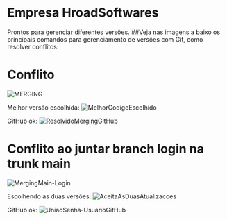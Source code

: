 # Empresa HroadSoftwares
Prontos para gerenciar diferentes versões.
##Veja nas imagens a baixo os principais comandos para gerenciamento de versões com Git, como resolver conflitos:

# Conflito
![MERGING](https://user-images.githubusercontent.com/54410732/146650952-8ed305e9-0e6b-498d-a7a3-552faf965784.jpg)

 Melhor versão escolhida:
![MelhorCodigoEscolhido](https://user-images.githubusercontent.com/54410732/146658855-caa51fd1-7c58-4541-a1fc-b6f84ccd786e.jpg)

GitHub ok:
![ResolvidoMergingGitHub](https://user-images.githubusercontent.com/54410732/146658917-f5ceac0f-6672-417a-9377-c98a79b554f6.jpg)

# Conflito ao juntar  branch login na trunk main
![MergingMain-Login](https://user-images.githubusercontent.com/54410732/146658950-880d58fa-dc83-4774-b1f9-ec289cb975dc.jpg)

Escolhendo as duas versões:
![AceitaAsDuasAtualizacoes](https://user-images.githubusercontent.com/54410732/146659049-8b82c8ad-4abb-41ac-b5a7-1f342afebe8c.jpg)

GitHub ok:
![UniaoSenha-UsuarioGitHub](https://user-images.githubusercontent.com/54410732/146659075-fde46d2b-1314-4769-b225-a74be8bd08e9.jpg)

